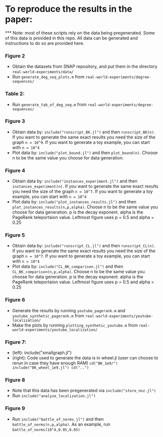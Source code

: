 # To reproduce the results in the paper:

*** Note: most of these scripts rely on the data being pregenerated. Some of this data is provided in this repo. All data can be generated and instructions to do so are provided here.

### Figure 2
*   Obtain the datasets from SNAP repository, and put them in the directory `real-world-experiments/data/`
*   Run `generate_deg_seq_plots.m` from `real-world-experiments/degree-sequences/`

### Table 2:
*   Run `generate_tab_of_deg_seq.m` from `real-world-experiments/degree-sequences/`

### Figure 3
*   Obtain data by: `include("runscript_BK.jl")` and then `runscript_BK(n)`. If you want to generate the same exact results you need the size of the graph `n = 10^9`. If you want to generate a toy example, you can start with `n = 10^4`
*   Plot data by: `include("plot_bound.jl")` and then `plot_bound(n)`. Choose n to be the same value you choose for data generation.

### Figure 4
*   Obtain data by: `include("instances_experiment.jl")` and then `instances_experiment(n)`. If you want to generate the same exact results you need the size of the graph `n = 10^7`. If you want to generate a toy example, you can start with `n = 10^4`
*   Plot data by: `include("plot_instances_results.jl")` and then `plot_instances_results(n,p,alpha)`. Choose n to be the same value you choose for data generation. p is the decay exponent. alpha is the PageRank teleportaion value. Leftmost figure uses p = 0.5 and alpha = 0.25

### Figure 5
*   Obtain data by: `include("runscript_CL.jl")` and then `runscript_CL(n)`. If you want to generate the same exact results you need the size of the graph `n = 10^7`. If you want to generate a toy example, you can start with `n = 10^4`
*   Plot data by: `include("CL_BK_comparison.jl")` and then `CL_BK_comparison(n,p,alpha)`. Choose n to be the same value you choose for data generation. p is the decay exponent. alpha is the PageRank teleportaion value. Leftmost figure uses p = 0.5 and alpha = 0.25

### Figure 6
*   Generate the results by running `youtube_pagerank.m` and `youtube_synthetic_pagerank.m` from `real-world-experiments/youtube-localization/`
*   Make the plots by running `plotting_synthetic_youtube.m` from `real-world-experiments/youtube_localization/`

### Figure 7:

*   (left): include("smallgraph.jl")
*   (right): Code used to generate the data is in wheel.jl (user can choose to rerun in case they have enough RAM)
``
cd("BK_1e9/")
include("BK_wheel_1e9.jl")
cd("..")
``

### Figure 8
*   Note that this data has been pregenerated via `include("store_nnz.jl")`
*   Run `include("analyze_localization.jl")`

### Figure 9
*   Run `include("battle_of_norms.jl")` and then `battle_of_norms(n,p,alpha)`. As an example, run `battle_of_norms(10^4,0.95,0.85)`

